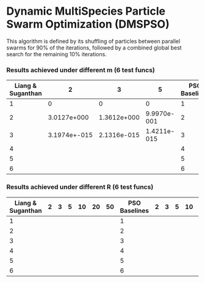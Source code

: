# Dynamic MultiSpecies Particle Swarm Optimization (DMSPSO)

This algorithm is defined by its shuffling of particles between parallel swarms for 90% of the iterations, followed by a combined global best search for the remaining 10% iterations. 

### Results achieved under different m (6 test funcs)
| Liang & Suganthan  |  2 | 3 |  5 | PSO Baselines   | 2  | 3  | 5 |
|---                 |---|---|---|---              |---|---| ---|
|  1 | 0  |   0|  0 |  1| | | |
|  2 |  3.0127e+000 | 1.3612e+000  |  9.9970e-001 |  2  | | | |
|  3 |  3.1974e+-015 |  2.1316e-015 |  1.4211e-015 |  3 | | | |
|  4 |   |   |   |  4| | | |
|  5 |   |   |   |  5  | | | |
|  6 |   |   |   |  6 | | | |

### Results achieved under different R (6 test funcs)
| Liang & Suganthan  |  2 | 3 |  5 | 10 | 20 | 50 | PSO Baselines   | 2  | 3  | 5 | 10 | 20 | 50|
|---|---|---|---|---|---|---|---|---|---|---|---|---|---|
|  1 |   |   |   |  | | | 1 | | | | | | |
|  2 |   |   |   |  | | | 2 | | | | | | |
|  3 |   |   |   |  | | | 3 | | | | | | |
|  4 |   |   |   |  | | | 4 | | | | | | |
|  5 |   |   |   |  | | | 5 | | | | | | |
|  6 |   |   |   |  | | | 6 | | | | | | |
